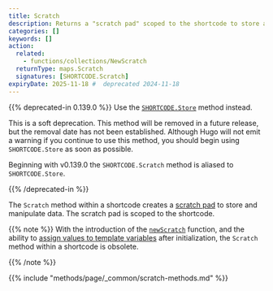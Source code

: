 ```yaml
---
title: Scratch
description: Returns a "scratch pad" scoped to the shortcode to store and manipulate data. 
categories: []
keywords: []
action:
  related:
    - functions/collections/NewScratch
  returnType: maps.Scratch
  signatures: [SHORTCODE.Scratch]
expiryDate: 2025-11-18 #  deprecated 2024-11-18
---
```


{{% deprecated-in 0.139.0 %}}
Use the [`SHORTCODE.Store`] method instead.

This is a soft deprecation. This method will be removed in a future release, but the removal date has not been established. Although Hugo will not emit a warning if you continue to use this method, you should begin using `SHORTCODE.Store` as soon as possible.

Beginning with v0.139.0 the `SHORTCODE.Scratch` method is aliased to `SHORTCODE.Store`.

[`SHORTCODE.Store`]: /methods/shortcode/store/
{{% /deprecated-in %}}

The `Scratch` method within a shortcode creates a [scratch pad](g) to store and manipulate data. The scratch pad is scoped to the shortcode.

{{% note %}}
With the introduction of the [`newScratch`] function, and the ability to [assign values to template variables] after initialization, the `Scratch` method within a shortcode is obsolete.

[assign values to template variables]: https://go.dev/doc/go1.11#text/template
[`newScratch`]: /functions/collections/newscratch/
{{% /note %}}

{{% include "methods/page/_common/scratch-methods.md" %}}
